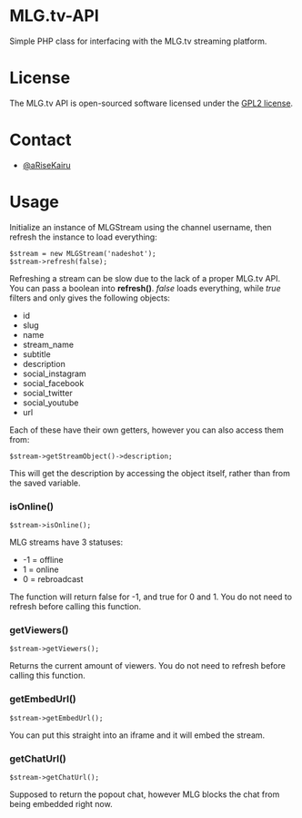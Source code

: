 # MLG.tv-API
Simple PHP class for interfacing with the MLG.tv streaming platform.

# License
The MLG.tv API is open-sourced software licensed under the [GPL2 license](http://opensource.org/licenses/GPL-2.0).

# Contact
- [@aRiseKairu](http://twitter.com/aRiseKairu)

# Usage
Initialize an instance of MLGStream using the channel username, then refresh the instance to load everything:

    $stream = new MLGStream('nadeshot');
    $stream->refresh(false);

Refreshing a stream can be slow due to the lack of a proper MLG.tv API. You can pass a boolean into __refresh()__. _false_ loads everything, while _true_ filters and only gives the following objects:
- id
- slug
- name
- stream_name
- subtitle
- description
- social_instagram
- social_facebook
- social_twitter
- social_youtube
- url

Each of these have their own getters, however you can also access them from:

    $stream->getStreamObject()->description;
    
This will get the description by accessing the object itself, rather than from the saved variable.

### isOnline()
    $stream->isOnline();
    
MLG streams have 3 statuses:
- -1 = offline
- 1 = online
- 0 = rebroadcast

The function will return false for -1, and true for 0 and 1. You do not need to refresh before calling this function.

### getViewers()
    $stream->getViewers();
    
Returns the current amount of viewers. You do not need to refresh before calling this function.

### getEmbedUrl()
    $stream->getEmbedUrl();
    
You can put this straight into an iframe and it will embed the stream.

### getChatUrl()
    $stream->getChatUrl();
    
Supposed to return the popout chat, however MLG blocks the chat from being embedded right now.